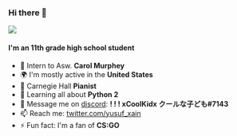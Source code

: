 ### Hi there 👋

![](https://yusuf-zain.com/ghpvc/?username=your-github-username&color=green)

#### I'm an 11th grade high school student

- 🏢 Intern to Asw. **Carol Murphey**
- 🌍 I'm mostly active in the **United States**
- 🎹 Carnegie Hall **Pianist**
- 🌱 Learning all about **Python 2**
- 💬 Message me on [discord](https://discord.com/app): **! ! ! xCoolKidx クールな子ども#7143**
- 📫 Reach me: [twitter.com/yusuf_xain](https://twitter.com/yusuf_xain)
- ⚡️ Fun fact: I'm a fan of **CS:GO**
